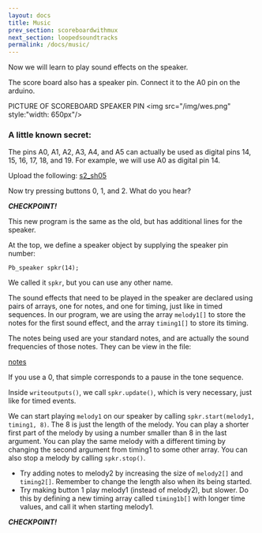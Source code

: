 ```yaml
---
layout: docs
title: Music
prev_section: scoreboardwithmux
next_section: loopedsoundtracks
permalink: /docs/music/
---
```


Now we will learn to play sound effects on the speaker.

The score board also has a speaker pin. Connect it to the A0 pin on
the arduino.

PICTURE OF SCOREBOARD SPEAKER PIN
<img src="/img/wes.png" style:"width: 650px"/>

### A little known secret:

The pins A0, A1, A2, A3, A4, and A5 can actually be used as digital
pins 14, 15, 16, 17, 18, and 19. For example, we will use A0 as
digital pin 14.

Upload the following:
<a href="/sketches/s2_sh05.txt">s2_sh05</a>


Now try pressing buttons 0, 1, and 2. What do you hear?

**_CHECKPOINT!_**

This new program is the same as the old, but has additional lines for the speaker.

At the top, we define a speaker object by supplying the speaker pin number:

```
Pb_speaker spkr(14);
```

We called it ```spkr```, but you can use any other name.

The sound effects that need to be played in the speaker are declared
using pairs of arrays, one for notes, and one for timing, just like in
timed sequences. In our program, we are using the array
```melody1[]``` to store the notes for the first sound effect, and the
array ```timing1[]``` to store its timing.

The notes being used are your standard notes, and are actually the
sound frequencies of those notes. They can be view in the file:

<a href="/sketches/notes.h">notes</a>


If you use a 0, that simple corresponds to a pause in the tone sequence.



Inside ```writeoutputs()```, we call ```spkr.update()```, which is
very necessary, just like for timed events.

We can start playing ```melody1``` on our speaker by calling
```spkr.start(melody1, timing1, 8)```. The 8 is just the length of the
melody. You can play a shorter first part of the melody by using a
number smaller than 8 in the last argument. You can play the same
melody with a different timing by changing the second argument from
timing1 to some other array. You can also stop a melody by calling
```spkr.stop()```.


- Try adding notes to melody2 by increasing the size of
  ```melody2[]``` and ```timing2[]```. Remember to change the length also when its being started.
- Try making button 1 play melody1 (instead of melody2), but slower. Do this by defining a new timing array called ```timing1b[]``` with longer time values, and call it when starting melody1.

**_CHECKPOINT!_**
